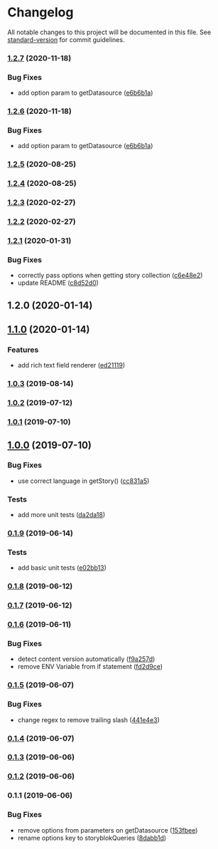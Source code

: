 # Changelog

All notable changes to this project will be documented in this file. See [standard-version](https://github.com/conventional-changelog/standard-version) for commit guidelines.

### [1.2.7](https://github.com/wearewondrous/nuxt-storyblok-queries/compare/v1.2.5...v1.2.7) (2020-11-18)


### Bug Fixes

* add option param to getDatasource ([e6b6b1a](https://github.com/wearewondrous/nuxt-storyblok-queries/commit/e6b6b1a02526407e0aed6f812c0f911c6533a1af))

### [1.2.6](https://github.com/wearewondrous/nuxt-storyblok-queries/compare/v1.2.5...v1.2.6) (2020-11-18)


### Bug Fixes

* add option param to getDatasource ([e6b6b1a](https://github.com/wearewondrous/nuxt-storyblok-queries/commit/e6b6b1a02526407e0aed6f812c0f911c6533a1af))

### [1.2.5](https://github.com/wearewondrous/nuxt-storyblok-queries/compare/v1.2.4...v1.2.5) (2020-08-25)

### [1.2.4](https://github.com/wearewondrous/nuxt-storyblok-queries/compare/v1.2.3...v1.2.4) (2020-08-25)

### [1.2.3](https://github.com/wearewondrous/nuxt-storyblok-queries/compare/v1.2.2...v1.2.3) (2020-02-27)

### [1.2.2](https://github.com/wearewondrous/nuxt-storyblok-queries/compare/v1.2.1...v1.2.2) (2020-02-27)

### [1.2.1](https://github.com/wearewondrous/nuxt-storyblok-queries/compare/v1.1.0...v1.2.1) (2020-01-31)


### Bug Fixes

* correctly pass options when getting story collection ([c6e48e2](https://github.com/wearewondrous/nuxt-storyblok-queries/commit/c6e48e2))
* update README ([c8d52d0](https://github.com/wearewondrous/nuxt-storyblok-queries/commit/c8d52d0))



## 1.2.0 (2020-01-14)



## [1.1.0](https://github.com/wearewondrous/nuxt-storyblok-queries/compare/v1.0.3...v1.1.0) (2020-01-14)


### Features

* add rich text field renderer ([ed21119](https://github.com/wearewondrous/nuxt-storyblok-queries/commit/ed21119))



### [1.0.3](https://github.com/wearewondrous/nuxt-storyblok-queries/compare/v1.0.2...v1.0.3) (2019-08-14)



### [1.0.2](https://github.com/wearewondrous/nuxt-storyblok-queries/compare/v1.0.1...v1.0.2) (2019-07-12)



### [1.0.1](https://github.com/wearewondrous/nuxt-storyblok-queries/compare/v1.0.0...v1.0.1) (2019-07-10)



## [1.0.0](https://github.com/wearewondrous/nuxt-storyblok-queries/compare/v0.1.9...v1.0.0) (2019-07-10)


### Bug Fixes

* use correct language in getStory() ([cc831a5](https://github.com/wearewondrous/nuxt-storyblok-queries/commit/cc831a5))


### Tests

* add more unit tests ([da2da18](https://github.com/wearewondrous/nuxt-storyblok-queries/commit/da2da18))



### [0.1.9](https://github.com/wearewondrous/nuxt-storyblok-queries/compare/v0.1.8...v0.1.9) (2019-06-14)


### Tests

* add basic unit tests ([e02bb13](https://github.com/wearewondrous/nuxt-storyblok-queries/commit/e02bb13))



### [0.1.8](https://github.com/wearewondrous/nuxt-storyblok-queries/compare/v0.1.7...v0.1.8) (2019-06-12)



### [0.1.7](https://github.com/wearewondrous/nuxt-storyblok-queries/compare/v0.1.6...v0.1.7) (2019-06-12)



### [0.1.6](https://github.com/wearewondrous/nuxt-storyblok-queries/compare/v0.1.5...v0.1.6) (2019-06-11)


### Bug Fixes

* detect content version automatically ([f9a257d](https://github.com/wearewondrous/nuxt-storyblok-queries/commit/f9a257d))
* remove ENV Variable from if statement ([fd2d9ce](https://github.com/wearewondrous/nuxt-storyblok-queries/commit/fd2d9ce))



### [0.1.5](https://github.com/wearewondrous/nuxt-storyblok-queries/compare/v0.1.4...v0.1.5) (2019-06-07)


### Bug Fixes

* change regex to remove trailing slash ([441e4e3](https://github.com/wearewondrous/nuxt-storyblok-queries/commit/441e4e3))



### [0.1.4](https://github.com/wearewondrous/nuxt-storyblok-queries/compare/v0.1.3...v0.1.4) (2019-06-07)



### [0.1.3](https://github.com/wearewondrous/nuxt-storyblok-queries/compare/v0.1.2...v0.1.3) (2019-06-06)



### [0.1.2](https://github.com/wearewondrous/nuxt-storyblok-queries/compare/v0.1.1...v0.1.2) (2019-06-06)



### 0.1.1 (2019-06-06)


### Bug Fixes

* remove options from parameters on getDatasource ([153fbee](https://github.com/wearewondrous/nuxt-storyblok-queries/commit/153fbee))
* rename options key to storyblokQueries ([8dabb1d](https://github.com/wearewondrous/nuxt-storyblok-queries/commit/8dabb1d))
